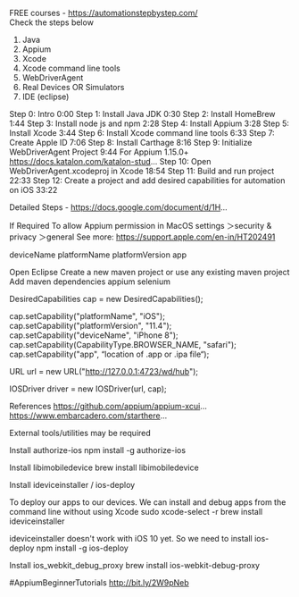 FREE courses - https://automationstepbystep.com/       
Check the steps below
1. Java
2. Appium
3. Xcode
4. Xcode command line tools
5. WebDriverAgent
6. Real Devices OR Simulators
7. IDE (eclipse)

Step 0: Intro 0:00
Step 1: Install Java JDK 0:30
Step 2: Install HomeBrew 1:44
Step 3: Install node js and npm 2:28
Step 4: Install Appium 3:28
Step 5: Install Xcode 3:44
Step 6: Install Xcode command line tools 6:33
Step 7: Create Apple ID 7:06
Step 8: Install Carthage 8:16
Step 9: Initialize WebDriverAgent Project 9:44
For Appium 1.15.0+
https://docs.katalon.com/katalon-stud...
Step 10: Open WebDriverAgent.xcodeproj in Xcode 18:54
Step 11: Build and run project 22:33
Step 12: Create a project and add desired capabilities for automation on iOS 33:22

Detailed Steps - https://docs.google.com/document/d/1H...

If Required To allow Appium permission in MacOS settings ＞security & privacy ＞general 
See more: https://support.apple.com/en-in/HT202491

deviceName
platformName
platformVersion
app

Open Eclipse
Create a new maven project or use any existing maven project
Add maven dependencies 
 appium 
 selenium

  DesiredCapabilities cap = new DesiredCapabilities();
  
  cap.setCapability("platformName", "iOS");
  cap.setCapability("platformVersion", "11.4");
  cap.setCapability("deviceName", "iPhone 8");
  cap.setCapability(CapabilityType.BROWSER_NAME, "safari");
  cap.setCapability("app", “location of .app or .ipa file“);
 
  URL url = new URL("http://127.0.0.1:4723/wd/hub");
  
  IOSDriver driver = new IOSDriver(url, cap);
  
References
https://github.com/appium/appium-xcui...
https://www.embarcadero.com/starthere...

External tools/utilities may be required

Install authorize-ios
npm install -g authorize-ios

Install libimobiledevice 
brew install libimobiledevice 

Install ideviceinstaller / ios-deploy

To deploy our apps to our devices. We can install and debug apps from the command line without using Xcode
sudo xcode-select -r
brew install ideviceinstaller

ideviceinstaller doesn't work with iOS 10 yet. So we need to install ios-deploy
npm install -g ios-deploy

Install  ios_webkit_debug_proxy
brew install ios-webkit-debug-proxy

#AppiumBeginnerTutorials
http://bit.ly/2W9pNeb
